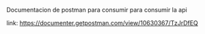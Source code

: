 Documentacion de postman para consumir para consumir la api

link: https://documenter.getpostman.com/view/10630367/TzJrDfEQ
